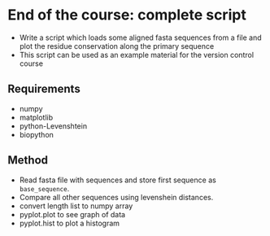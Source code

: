 # End of the course: complete script

* Write a script which loads some aligned fasta sequences from a file and plot
  the residue conservation along the primary sequence
* This script can be used as an example material for the version control course

## Requirements
* numpy
* matplotlib
* python-Levenshtein
* biopython

## Method
* Read fasta file with sequences and store first sequence as `base_sequence`.
* Compare all other sequences using levenshein distances.
* convert length list to numpy array
* pyplot.plot to see graph of data
* pyplot.hist to plot a histogram

